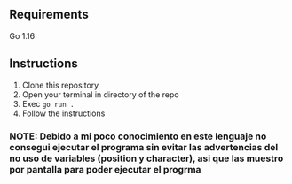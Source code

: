 ## Requirements
Go 1.16

## Instructions
1. Clone this repository
2. Open your terminal in directory of the repo
3. Exec
```go run .```
4. Follow the instructions

### NOTE: Debido a mi poco conocimiento en este lenguaje no consegui ejecutar el programa sin evitar las advertencias del no uso de variables (position y character), asi que las muestro por pantalla para poder ejecutar el progrma
